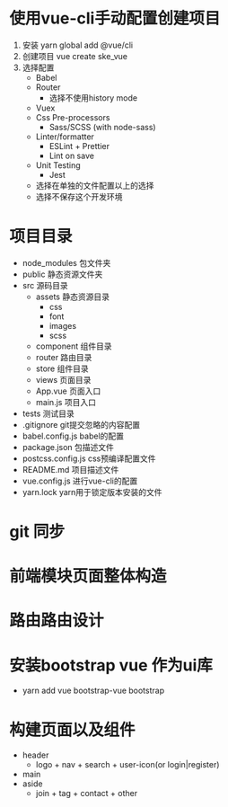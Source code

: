 # 使用vue-cli手动配置创建项目
1. 安装
  yarn global add @vue/cli
2. 创建项目
  vue create ske_vue 
3. 选择配置
   - Babel
   - Router
     - 选择不使用history mode
   - Vuex
   - Css Pre-processors
     - Sass/SCSS (with node-sass)
   - Linter/formatter
     - ESLint + Prettier
     - Lint on save
   - Unit Testing
     - Jest
   - 选择在单独的文件配置以上的选择
   - 选择不保存这个开发环境

# 项目目录
  - node_modules 包文件夹
  - public 静态资源文件夹
  - src 源码目录
    - assets 静态资源目录
      - css
      - font
      - images
      - scss
    - component 组件目录
    - router 路由目录 
    - store 组件目录
    - views 页面目录
    - App.vue 页面入口
    - main.js 项目入口
  - tests 测试目录
  - .gitignore git提交忽略的内容配置
  - babel.config.js babel的配置
  - package.json 包描述文件
  - postcss.config.js css预编译配置文件
  - README.md 项目描述文件
  - vue.config.js 进行vue-cli的配置
  - yarn.lock yarn用于锁定版本安装的文件

# git 同步


# 前端模块页面整体构造

# 路由路由设计

# 安装bootstrap vue 作为ui库
  - yarn add vue bootstrap-vue bootstrap

# 构建页面以及组件
- header
  - logo + nav + search + user-icon(or login|register)
- main
- aside
  - join + tag + contact + other


